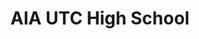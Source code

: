 ---
title: AIA UTC High School
permalink: /utc-hs
redirect_to:
    - http://www.ultimatetrainingcamp.com/utc-info/utc-high-school
---